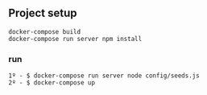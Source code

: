 ## Project setup
```
docker-compose build
docker-compose run server npm install
```

### run
```
1º - $ docker-compose run server node config/seeds.js
2º - $ docker-compose up
```